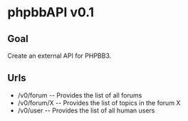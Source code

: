phpbbAPI v0.1
=============

Goal
----
Create an external API for PHPBB3.

Urls
----
- /v0/forum -- Provides the list of all forums
- /v0/forum/X -- Provides the list of topics in the forum X
- /v0/user -- Provides the list of all human users
